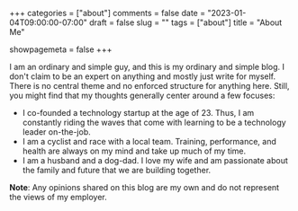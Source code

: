 +++
categories = ["about"]
comments = false
date = "2023-01-04T09:00:00-07:00"
draft = false
slug = ""
tags = ["about"]
title = "About Me"

showpagemeta = false
+++

I am an ordinary and simple guy, and this is my ordinary and simple blog. I don't claim to be an expert on anything and mostly just write for myself. There is no central theme and no enforced structure for anything here. Still, you might find that my thoughts generally center around a few focuses:

- I co-founded a technology startup at the age of 23. Thus, I am constantly riding the waves that come with learning to be a technology leader on-the-job.
- I am a cyclist and race with a local team. Training, performance, and health are always on my mind and take up much of my time.
- I am a husband and a dog-dad. I love my wife and am passionate about the family and future that we are building together.

**Note**: Any opinions shared on this blog are my own and do not represent the views of my employer.
